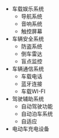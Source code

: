 - 车载娱乐系统
	- 导航系统
	- 音响系统
	- 触控屏幕
- 车辆安全系统
	- 防盗系统
	- 倒车雷达
	- 盲点监控
- 车辆通信系统
	- 车载电话
	- 蓝牙连接
	- 车载WI-FI
- 驾驶辅助系统
	- 自动驾驶功能
	- 自动泊车系统
	- 自适应
- 电动车充电设备